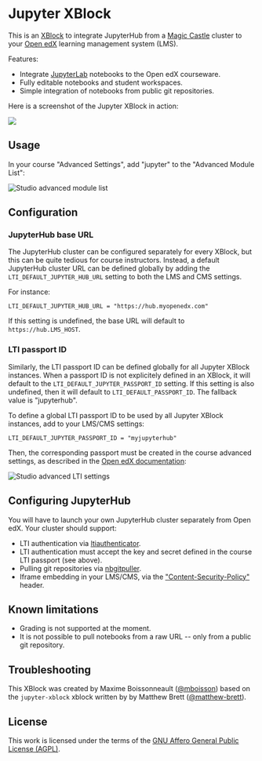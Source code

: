 # Jupyter XBlock

This is an [XBlock](https://edx.readthedocs.io/projects/xblock-tutorial/en/latest/overview/introduction.html) to integrate JupyterHub from a [Magic Castle](https://github.com/computecanada/magic_castle) cluster to your [Open edX](https://openedx.org) learning management system (LMS).

Features:

* Integrate [JupyterLab](https://jupyterlab.readthedocs.io/en/stable/) notebooks to the Open edX courseware.
* Fully editable notebooks and student workspaces.
* Simple integration of notebooks from public git repositories.

Here is a screenshot of the Jupyter XBlock in action:

![](https://raw.githubusercontent.com/overhangio/jupyter-xblock/main/static/screenshots/lms.png)

## Usage

In your course "Advanced Settings", add "jupyter" to the "Advanced Module List":

![Studio advanced module list](https://raw.githubusercontent.com/overhangio/jupyter-xblock/main/static/screenshots/studio-advanced-settings.png)

## Configuration

### JupyterHub base URL

The JupyterHub cluster can be configured separately for every XBlock, but this can be quite tedious for course instructors. Instead, a default JupyterHub cluster URL can be defined globally by adding the `LTI_DEFAULT_JUPYTER_HUB_URL` setting to both the LMS and CMS settings.

For instance:

    LTI_DEFAULT_JUPYTER_HUB_URL = "https://hub.myopenedx.com"

If this setting is undefined, the base URL will default to `https://hub.LMS_HOST`.

### LTI passport ID

Similarly, the LTI passport ID can be defined globally for all Jupyter XBlock instances. When a passport ID is not explicitely defined in an XBlock, it will default to the `LTI_DEFAULT_JUPYTER_PASSPORT_ID` setting. If this setting is also undefined, then it will default to `LTI_DEFAULT_PASSPORT_ID`. The fallback value is "jupyterhub".

To define a global LTI passport ID to be used by all Jupyter XBlock instances, add to your LMS/CMS settings:

    LTI_DEFAULT_JUPYTER_PASSPORT_ID = "myjupyterhub"

Then, the corresponding passport must be created in the course advanced settings, as described in the [Open edX documentation](https://edx.readthedocs.io/projects/open-edx-building-and-running-a-course/en/latest/exercises_tools/lti_component.html#creating-an-lti-passport-string):

![Studio advanced LTI settings](https://raw.githubusercontent.com/overhangio/jupyter-xblock/main/static/screenshots/studio-advanced-settings-lti.png)

## Configuring JupyterHub

You will have to launch your own JupyterHub cluster separately from Open edX. Your cluster should support:

- LTI authentication via [ltiauthenticator](https://github.com/jupyterhub/ltiauthenticator/).
- LTI authentication must accept the key and secret defined in the course LTI passport (see above).
- Pulling git repositories via [nbgitpuller](https://github.com/jupyterhub/nbgitpuller).
- Iframe embedding in your LMS/CMS, via the ["Content-Security-Policy"](https://developer.mozilla.org/en-US/docs/Web/HTTP/Headers/Content-Security-Policy/frame-ancestors) header.

## Known limitations

* Grading is not supported at the moment.
* It is not possible to pull notebooks from a raw URL -- only from a public git repository.

## Troubleshooting

This XBlock was created by Maxime Boissonneault ([@mboisson](https://github.com/mboisson)) based on the `jupyter-xblock` xblock written by by Matthew Brett ([@matthew-brett](https://github.com/matthew-brett)).

## License

This work is licensed under the terms of the [GNU Affero General Public License (AGPL)](https://github.com/overhangio/jupyter-xblock/blob/master/LICENSE.txt).
